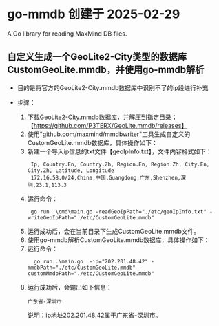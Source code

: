 # go-mmdb 创建于 2025-02-29
A Go library for reading MaxMind DB files.
## 自定义生成一个GeoLite2-City类型的数据库CustomGeoLite.mmdb，并使用go-mmdb解析

* 目的是将官方的GeoLite2-City.mmdb数据库中识别不了的ip段进行补充

* 步骤：
  1. 下载GeoLite2-City.mmdb数据库，并解压到指定目录；【https://github.com/P3TERX/GeoLite.mmdb/releases】
  2. 使用"github.com/maxmind/mmdbwriter"工具生成自定义的CustomGeoLite.mmdb数据库，具体操作如下：
   1. 新建一个导入ip信息的txt文件【geoIpInfo.txt】，文件内容格式如下：
      ```   
       Ip, Country.En, Country.Zh, Region.En, Region.Zh, City.En, City.Zh, Latitude, Longitude
       172.16.58.0/24,China,中国,Guangdong,广东,Shenzhen,深圳,23.1,113.3
      ```
   2. 运行命令：
      ```
       go run .\cmd\main.go -readGeoIpPath="./etc/geoIpInfo.txt" -writeGeoIpPath="./etc/CustomGeoLite.mmdb"

      ```
  3. 运行成功后，会在当前目录下生成CustomGeoLite.mmdb文件。
  4. 使用go-mmdb解析CustomGeoLite.mmdb数据库，具体操作如下：
   1. 运行命令：
      ```
        go run .\main.go  -ip="202.201.48.42" -mmdbPath="./etc/CustomGeoLite.mmdb" -customMmdbPath="./etc/CustomGeoLite.mmdb"

      ```
   2. 运行成功后，会输出如下信息：
      ```
      广东省-深圳市

      ```
      说明：ip地址202.201.48.42属于广东省-深圳市。